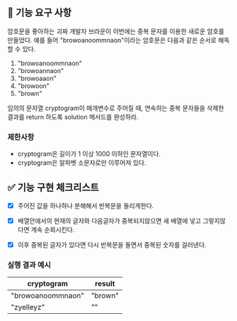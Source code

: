 ## 🚀 기능 요구 사항

암호문을 좋아하는 괴짜 개발자 브라운이 이번에는 중복 문자를 이용한 새로운 암호를 만들었다. 예를 들어 "browoanoommnaon"이라는 암호문은 다음과 같은 순서로 해독할 수 있다.

1. "browoanoommnaon"
2. "browoannaon"
3. "browoaaon"
4. "browoon"
5. "brown"

임의의 문자열 cryptogram이 매개변수로 주어질 때, 연속하는 중복 문자들을 삭제한 결과를 return 하도록 solution 메서드를 완성하라.

### 제한사항

- cryptogram은 길이가 1 이상 1000 이하인 문자열이다.
- cryptogram은 알파벳 소문자로만 이루어져 있다.


## ✅ 기능 구현 체크리스트

- [x] 주어진 값을 하나하나 분해해서 반복문을 돌리게한다.

 - [x] 배열안에서의 현재의 글자와 다음글자가 중복되지않으면 새 배열에 넣고 그렇지않다면 계속 순회시킨다.

 - [x] 이후 중복된 글자가 있다면 다시 반복문을 돌면서 중복된 숫자를 걸러낸다.

### 실행 결과 예시

| cryptogram        | result  |
| ----------------- | ------- |
| "browoanoommnaon" | "brown" |
| "zyelleyz"        | ""      |

